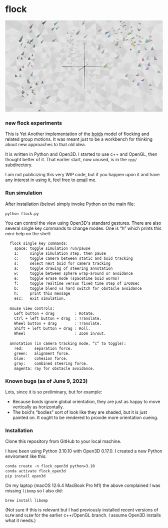 # flock

![Typical view of flock simulation running with 200 boids inside sphere](images/typical_flock.png)

### new flock experiments

This is Yet Another implementation of the [boids](https://dl.acm.org/doi/10.1145/37402.37406) model of flocking and related group motions. It was meant just to be a workbench for thinking about new approaches to that old idea.

It is written in Python and Open3D. I started to use c++ and OpenGL, then thought better of it. That earlier start, now unused, is in the `cpp/` subdirectory.

I am not publicizing this very WIP code, but if you happen upon it and have any interest in using it, feel free to [email](mailto:cwr@red3d.com) me.

### Run simulation

After installation (below) simply invoke Python on the main file:

```
python flock.py
```

You can control the view using Open3D's standard gestures. There are also several single key commands to change modes. One is “h” which prints this mini-help on the shell:

```
  flock single key commands:
    space: toggle simulation run/pause
    1:     single simulation step, then pause
    c:     toggle camera between static and boid tracking
    s:     select next boid for camera tracking
    a:     toggle drawing of steering annotation
    w:     toggle between sphere wrap-around or avoidance
    e:     toggle erase mode (spacetime boid worms)
    f:     toggle realtime versus fixed time step of 1/60sec
    b:     toggle blend vs hard switch for obstacle avoidance
    h:     print this message
    esc:   exit simulation.

  mouse view controls:
    Left button + drag         : Rotate.
    Ctrl + left button + drag  : Translate.
    Wheel button + drag        : Translate.
    Shift + left button + drag : Roll.
    Wheel                      : Zoom in/out.

  annotation (in camera tracking mode, “c” to toggle):
    red:     separation force.
    green:   alignment force.
    blue:    cohesion force.
    gray:    combined steering force.
    magenta: ray for obstacle avoidance.
```

### Known bugs (as of June 9, 2023)

Lots, since it is so preliminary, but for example:

- Because boids ignore global orientation, they are just as happy to move vertically as horizontally.
- The boid's “bodies” sort of look like they are shaded, but it is just painted on. It ought to be rendered to provide more orientation cueing.

### Installation

Clone this repository from GitHub to your local machine.

I have been using Python 3.10.10 with Open3D 0.17.0. I created a new Python enviroment like this:

```
conda create -n flock_open3d python=3.10
conda activate flock_open3d
pip install open3d
```

On my laptop (macOS 12.6.4 MacBook Pro M1) the above complained I was missing `libomp` so I also did:

```
brew install libomp
```

(Not sure if this is relevant but I had previously installed recent versions of `GLFW` and `GLEW` for the earlier c++/OpenGL branch. I assume Open3D installs what it needs.)
